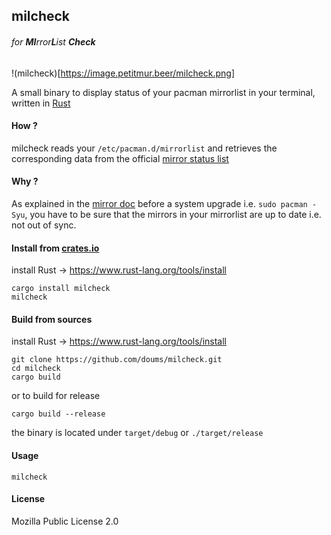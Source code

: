 ## milcheck

###### for **MI**rror**L**ist **Check**

!(milcheck)[https://image.petitmur.beer/milcheck.png]

A small binary to display status of your pacman mirrorlist in your terminal, written in [Rust](https://www.rust-lang.org/)

#### How ?

milcheck reads your `/etc/pacman.d/mirrorlist` and retrieves the corresponding data from the official [mirror status list](https://www.archlinux.org/mirrors/status/)

#### Why ?

As explained in the [mirror doc](https://wiki.archlinux.org/index.php/Mirrors) before a system upgrade i.e. `sudo pacman -Syu`, you have to be sure that the mirrors in your mirrorlist are up to date i.e. not out of sync.

#### Install from [crates.io](https://crates.io/crates/milcheck)

install Rust -> https://www.rust-lang.org/tools/install
```
cargo install milcheck
milcheck
```

#### Build from sources

install Rust -> https://www.rust-lang.org/tools/install
```
git clone https://github.com/doums/milcheck.git
cd milcheck
cargo build
```
or to build for release
```
cargo build --release
```
the binary is located under `target/debug` or `./target/release`

#### Usage

```
milcheck
```

#### License
Mozilla Public License 2.0
